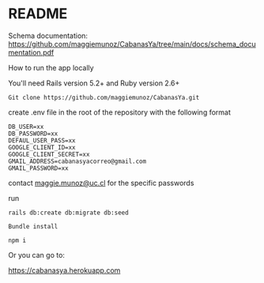 # README

Schema documentation:
https://github.com/maggiemunoz/CabanasYa/tree/main/docs/schema_documentation.pdf

How to run the app locally

You'll need Rails version 5.2+ and Ruby version 2.6+

    Git clone https://github.com/maggiemunoz/CabanasYa.git

create .env file in the root of the repository with the following format

    DB_USER=xx
    DB_PASSWORD=xx
    DEFAUL_USER_PASS=xx
    GOOGLE_CLIENT_ID=xx
    GOOGLE_CLIENT_SECRET=xx
    GMAIL_ADDRESS=cabanasyacorreo@gmail.com
    GMAIL_PASSWORD=xx

contact maggie.munoz@uc.cl for the specific passwords 

run

    rails db:create db:migrate db:seed

    Bundle install

    npm i

Or you can go to:

https://cabanasya.herokuapp.com